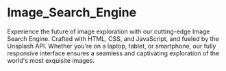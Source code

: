 # Image_Search_Engine
Experience the future of image exploration with our cutting-edge Image Search Engine. Crafted with HTML, CSS, and JavaScript, and fueled by the Unsplash API. Whether you're on a laptop, tablet, or smartphone, our fully responsive interface ensures a seamless and captivating exploration of the world's most exquisite images.
